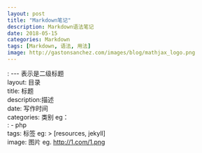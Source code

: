```yaml
---
layout: post
title: "Markdown笔记"
description: Markdown语法笔记
date: 2018-05-15
categories: Markdown
tags: [Markdown, 语法, 用法]
image: http://gastonsanchez.com/images/blog/mathjax_logo.png
---
```



: --- 表示是二级标题  
layout:   目录  
title:   标题  
description:描述  
date: 写作时间  
categories: 类别  eg：  
: - php  
tags: 标签 eg: > [resources, jekyll]  
image:  图片 eg. http://1.com/1.png
